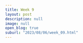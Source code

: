 ```yaml
---
title: Week 9 
layout: post
description: null
image: null
open_blog: true
suburl: "2023/08/06/week_09.html"
---
```


